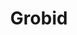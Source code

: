 ---
layout: default
authors: 'The main author is Patrice Lopez (patrice.lopez@science-miner.com).


  Core committers and maintenance: Patrice Lopez (science-miner) and Luca Foppiano
  (NIMS).'
citation: "@misc{GROBID,\n    title = {GROBID},\n    howpublished = {\\url{https://github.com/kermitt2/grobid}},\n
  \   publisher = {GitHub},\n    year = {2008--2021},\n    archivePrefix = {swh},\n
  \   eprint = {1:dir:dab86b296e3c3216e2241968f0d63b68e8209d3c}\n}\n"
description: 'GROBID (or Grobid, but not GroBid nor GroBiD) means GeneRation Of BIbliographic
  Data.


  GROBID is a machine learning library for extracting, parsing and re-structuring
  raw documents such as PDF into structured XML/TEI encoded documents with a particular
  focus on technical and scientific publications.


  GROBID should run properly "out of the box" on Linux (32 and 64 bits) and macOS. '
documentation: https://grobid.readthedocs.io/en/latest/Introduction/
location: https://github.com/kermitt2/grobid
shortname: grobid
terms_of_use: GROBID is distributed under Apache 2.0 license.
title: Grobid
uuid: c6b61a07-2fd6-426d-99e6-2b825b98d102
---